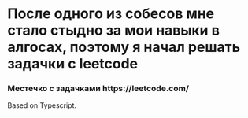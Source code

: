 
<h1>После одного из собесов мне стало стыдно за мои навыки в алгосах, поэтому я начал решать задачки с leetcode</h1>
<h3>Местечко с задачками <a>https://leetcode.com/</a></h3>
<p>Based on Typescript.<p/>
